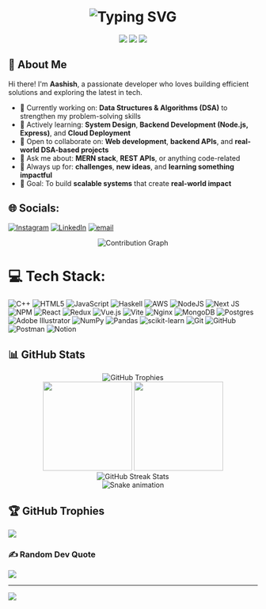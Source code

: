 <h1 align="center">
  <img src="https://readme-typing-svg.herokuapp.com?font=Fira+Code&weight=600&size=40&pause=1000&color=FCE490&center=true&vCenter=true&random=false&width=800&height=100&lines=Hey+there!+I'm+Aashish" alt="Typing SVG" />
</h1>


<div align="center">
  <img src="https://komarev.com/ghpvc/?username=aash553&style=for-the-badge&color=blue" />
  <a href="https://www.linkedin.com/in/aashish-lalith-3bb253296/"><img src="https://img.shields.io/badge/LinkedIn-0077B5?style=for-the-badge&logo=linkedin&logoColor=white"></a>
  <a href="mailto:aashishlalith553@gmail.com"><img src="https://img.shields.io/badge/Gmail-D14836?style=for-the-badge&logo=gmail&logoColor=white"></a>
</div>







## 🚀 About Me

Hi there! I'm **Aashish**, a passionate developer who loves building efficient solutions and exploring the latest in tech.

- 🔭 Currently working on: **Data Structures & Algorithms (DSA)** to strengthen my problem-solving skills  
- 🌱 Actively learning: **System Design**, **Backend Development (Node.js, Express)**, and **Cloud Deployment**  
- 🤝 Open to collaborate on: **Web development**, **backend APIs**, and **real-world DSA-based projects**  
- 💬 Ask me about: **MERN stack**, **REST APIs**, or anything code-related  
- 🧠 Always up for: **challenges**, **new ideas**, and **learning something impactful**  
- 🎯 Goal: To build **scalable systems** that create **real-world impact**


## 🌐 Socials:
[![Instagram](https://img.shields.io/badge/Instagram-%23E4405F.svg?logo=Instagram&logoColor=white)](https://instagram.com/aashish_553) [![LinkedIn](https://img.shields.io/badge/LinkedIn-%230077B5.svg?logo=linkedin&logoColor=white)](https://linkedin.com/in/aashishlalith) [![email](https://img.shields.io/badge/Email-D14836?logo=gmail&logoColor=white)](mailto:aashishlalith553@gmail.com) 


<div align="center">
  <img src="https://github-readme-activity-graph.vercel.app/graph?username=aash553&theme=react-dark&hide_border=true&area=true" alt="Contribution Graph" />
</div>




# 💻 Tech Stack:
![C++](https://img.shields.io/badge/c++-%2300599C.svg?style=for-the-badge&logo=c%2B%2B&logoColor=white) ![HTML5](https://img.shields.io/badge/html5-%23E34F26.svg?style=for-the-badge&logo=html5&logoColor=white) ![JavaScript](https://img.shields.io/badge/javascript-%23323330.svg?style=for-the-badge&logo=javascript&logoColor=%23F7DF1E) ![Haskell](https://img.shields.io/badge/Haskell-5e5086?style=for-the-badge&logo=haskell&logoColor=white) ![AWS](https://img.shields.io/badge/AWS-%23FF9900.svg?style=for-the-badge&logo=amazon-aws&logoColor=white) ![NodeJS](https://img.shields.io/badge/node.js-6DA55F?style=for-the-badge&logo=node.js&logoColor=white) ![Next JS](https://img.shields.io/badge/Next-black?style=for-the-badge&logo=next.js&logoColor=white) ![NPM](https://img.shields.io/badge/NPM-%23CB3837.svg?style=for-the-badge&logo=npm&logoColor=white) ![React](https://img.shields.io/badge/react-%2320232a.svg?style=for-the-badge&logo=react&logoColor=%2361DAFB) ![Redux](https://img.shields.io/badge/redux-%23593d88.svg?style=for-the-badge&logo=redux&logoColor=white) ![Vue.js](https://img.shields.io/badge/vue.js-%2335495e.svg?style=for-the-badge&logo=vuedotjs&logoColor=%234FC08D) ![Vite](https://img.shields.io/badge/vite-%23646CFF.svg?style=for-the-badge&logo=vite&logoColor=white) ![Nginx](https://img.shields.io/badge/nginx-%23009639.svg?style=for-the-badge&logo=nginx&logoColor=white) ![MongoDB](https://img.shields.io/badge/MongoDB-%234ea94b.svg?style=for-the-badge&logo=mongodb&logoColor=white) ![Postgres](https://img.shields.io/badge/postgres-%23316192.svg?style=for-the-badge&logo=postgresql&logoColor=white) ![Adobe Illustrator](https://img.shields.io/badge/adobe%20illustrator-%23FF9A00.svg?style=for-the-badge&logo=adobe%20illustrator&logoColor=white) ![NumPy](https://img.shields.io/badge/numpy-%23013243.svg?style=for-the-badge&logo=numpy&logoColor=white) ![Pandas](https://img.shields.io/badge/pandas-%23150458.svg?style=for-the-badge&logo=pandas&logoColor=white) ![scikit-learn](https://img.shields.io/badge/scikit--learn-%23F7931E.svg?style=for-the-badge&logo=scikit-learn&logoColor=white) ![Git](https://img.shields.io/badge/git-%23F05033.svg?style=for-the-badge&logo=git&logoColor=white) ![GitHub](https://img.shields.io/badge/github-%23121011.svg?style=for-the-badge&logo=github&logoColor=white) ![Postman](https://img.shields.io/badge/Postman-FF6C37?style=for-the-badge&logo=postman&logoColor=white) ![Notion](https://img.shields.io/badge/Notion-%23000000.svg?style=for-the-badge&logo=notion&logoColor=white)
## 📊 GitHub Stats

<div align="center">
  <img src="https://github-profile-trophy.vercel.app/?username=aash553&theme=algolia&row=1&column=6&margin-w=15&margin-h=15" alt="GitHub Trophies" />
</div>

<div align="center">
  <img height="180em" src="https://github-readme-stats.vercel.app/api?username=aash553&show_icons=true&hide_border=true&count_private=true&include_all_commits=true&theme=tokyonight" />
  <img height="180em" src="https://github-readme-stats.vercel.app/api/top-langs/?username=aash553&hide_border=true&layout=compact&theme=tokyonight" />
</div>

<div align="center">
  <img src="https://github-readme-streak-stats.herokuapp.com/?user=aash553&theme=tokyonight&hide_border=true" alt="GitHub Streak Stats" />
</div>


<!-- Snake Game Repo View -->

<div align="center">
  <img src="https://profile-readme-generator.com/assets/snake.svg" alt="Snake animation" />
</div>

## 🏆 GitHub Trophies
![](https://github-profile-trophy.vercel.app/?username=aash553&theme=gruvbox_light&no-frame=false&no-bg=true&margin-w=4)

### ✍️ Random Dev Quote
![](https://quotes-github-readme.vercel.app/api?type=horizontal&theme=radical)

---
[![](https://visitcount.itsvg.in/api?id=aash553&icon=0&color=0)](https://visitcount.itsvg.in)

<!-- Proudly created with GPRM ( https://gprm.itsvg.in ) -->
